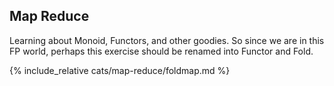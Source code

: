 <h2>Map Reduce</h2>

Learning about Monoid, Functors, and other goodies. So since we are in this FP world, perhaps this exercise should be renamed into Functor and Fold.

{% include_relative cats/map-reduce/foldmap.md %}
